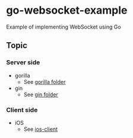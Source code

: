 # go-websocket-example

Example of implementing WebSocket using Go

## Topic

### Server side

* gorilla
  * See [gorilla folder](./gorilla/)
* gin
  * See [gin folder](./gin/)

### Client side

* iOS
  * See [ios-client](./ios-client)

